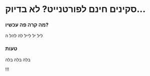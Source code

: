 
# סקינים חינם לפורטנייט? לא בדיוק...
### מה קרה פה עכשיו?
ליל יל לייל לה להל ה

### טעות
בלה בלה בלה

!!!
